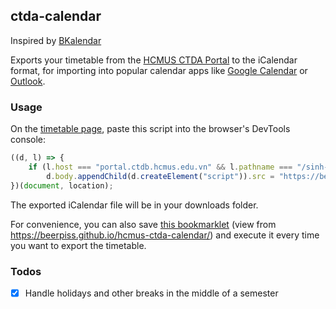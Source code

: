 ## ctda-calendar

Inspired by [BKalendar](https://bkalendar.github.io)

Exports your timetable from the [HCMUS CTDA Portal](https://portal.ctdb.hcmus.edu.vn)
to the iCalendar format, for importing into popular calendar apps like 
[Google Calendar](https://support.google.com/calendar/answer/37118)
or [Outlook](https://support.microsoft.com/en-us/office/import-calendars-into-outlook-8e8364e1-400e-4c0f-a573-fe76b5a2d379).

### Usage
On the [timetable page](https://portal.ctdb.hcmus.edu.vn/sinh-vien/ket-qua-dkhp), 
paste this script into the browser's DevTools console:
```js
((d, l) => {
    if (l.host === "portal.ctdb.hcmus.edu.vn" && l.pathname === "/sinh-vien/ket-qua-dkhp")
        d.body.appendChild(d.createElement("script")).src = "https://beerpiss.github.io/hcmus-ctda-calendar/script.js?t="+Math.floor(Date.now()/60000);
})(document, location);
```

The exported iCalendar file will be in your downloads folder.

For convenience, you can also save [this bookmarklet](javascript:void((d,l)=>{if(l.host==='portal.ctdb.hcmus.edu.vn'&&l.pathname==='/sinh-vien/ket-qua-dkhp')d.body.appendChild(d.createElement('script')).src='https://beerpiss.github.io/hcmus-ctda-calendar/script.js?t='+Math.floor(Date.now()/60000)})(document,location);) 
(view from <https://beerpiss.github.io/hcmus-ctda-calendar/>) and execute it every time
you want to export the timetable.

### Todos
- [x] Handle holidays and other breaks in the middle of a semester
